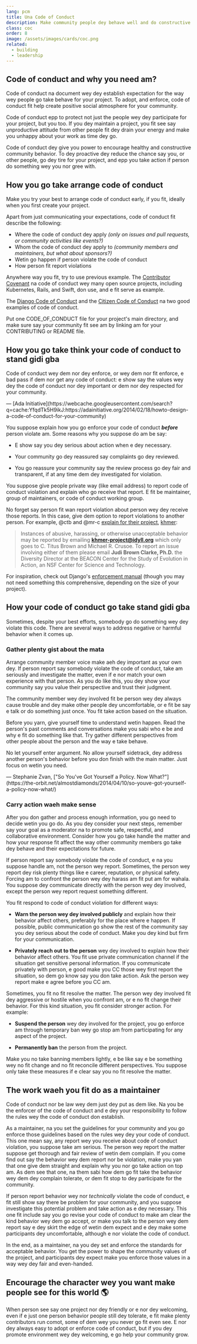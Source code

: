 ```yaml
---
lang: pcm
title: Una Code of Conduct
description: Make community people dey behave well and do constructive tins, by accepting and enforcing the code of conduct.
class: coc
order: 8
image: /assets/images/cards/coc.png
related:
  - building
  - leadership
---
```


## Code of conduct and why you need am?

Code of conduct na document wey dey establish expectation for the way wey people go take behave for your project. To adopt, and enforce, code of conduct fit help create positive social atmosphere for your community.

Code of conduct epp to protect not just the people wey dey participate for your project, but you too. If you dey maintain a project, you fit see say unproductive attitude from other people fit dey drain your energy and make you unhappy about your work as time dey go.

Code of conduct dey give you power to encourage healthy and constructive community behavior. To dey proactive dey reduce the chance say you, or other people, go dey tire for your project, and epp you take action if person do something wey you nor gree with.

## How you go take arrange code of conduct

Make you try your best to arrange code of conduct early, if you fit, ideally when you first create your project.

Apart from just communicating your expectations, code of conduct fit describe the following:

* Where the code of conduct dey apply _(only on issues and pull requests, or community activities like events?)_
* Whom the code of conduct dey apply to _(community members and maintainers, but what about sponsors?)_
* Wetin go happen if person violate the code of conduct
* How person fit report violations

Anywhere way you fit, try to use previous example. The [Contributor Covenant](https://www.contributor-covenant.org/) na code of conduct wey many open source projects, including Kubernetes, Rails, and Swift, don use, and e fit serve as example.

The [Django Code of Conduct](https://www.djangoproject.com/conduct/) and the [Citizen Code of Conduct](https://web.archive.org/web/20200330154000/http://citizencodeofconduct.org/) na two good examples of code of conduct.

Put one CODE_OF_CONDUCT file for your project's main directory, and make sure say your community fit see am by linking am for your CONTRIBUTING or README file.

## How you go take think your code of conduct to stand gidi gba

<aside markdown="1" class="pquote">
  Code of conduct wey dem nor dey enforce, or wey dem nor fit enforce, e bad pass if dem nor get any code of conduct: e show say the values wey dey the code of conduct nor dey important or dem nor dey respected for your community.
  <p markdown="1" class="pquote-credit">
— [Ada Initiative](https://webcache.googleusercontent.com/search?q=cache:YfqdTk5H9ikJ:https://adainitiative.org/2014/02/18/howto-design-a-code-of-conduct-for-your-community)
  </p>
</aside>

You suppose explain how you go enforce your code of conduct **_before_** person violate am. Some reasons why you suppose do am be say:

* E show say you dey serious about action when e dey necessary.

* Your community go dey reassured say complaints go dey reviewed.

* You go reassure your community say the review process go dey fair and transparent, if at any time dem dey investigated for violation.

You suppose give people private way (like email address) to report code of conduct violation and explain who go receive that report. E fit be maintainer, group of maintainers, or code of conduct working group.

No forget say person fit wan report violation about person wey dey receive those reports. In this case, give dem option to report violations to another person. For example, @ctb and @mr-c [explain for their project](https://github.com/dib-lab/khmer/blob/HEAD/CODE_OF_CONDUCT.rst), [khmer](https://github.com/dib-lab/khmer):

> Instances of abusive, harassing, or otherwise unacceptable behavior may be reported by emailing **khmer-project@idyll.org** which only goes to C. Titus Brown and Michael R. Crusoe. To report an issue involving either of them please email **Judi Brown Clarke, Ph.D.** the Diversity Director at the BEACON Center for the Study of Evolution in Action, an NSF Center for Science and Technology.

For inspiration, check out Django's [enforcement manual](https://www.djangoproject.com/conduct/enforcement-manual/) (though you may not need something this comprehensive, depending on the size of your project).

## How your code of conduct go take stand gidi gba

Sometimes, despite your best efforts, somebody go do something wey dey violate this code. There are several ways to address negative or harmful behavior when it comes up.

### Gather plenty gist about the mata

Arrange community member voice make aeh dey important as your own dey. If person report say somebody violate the code of conduct, take am seriously and investigate the matter, even if e nor match your own experience with that person. As you do like this, you dey show your community say you value their perspective and trust their judgment.

The community member wey dey involved fit be person wey dey always cause trouble and dey make other people dey uncomfortable, or e fit be say e talk or do something just once. You fit take action based on the situation.

Before you yarn, give yourself time to understand wetin happen. Read the person's past comments and conversations make you sabi who e be and why e fit do something like that. Try gather different perspectives from other people about the person and the way e take behave.

<aside markdown="1" class="pquote">
  No let yourself enter argument. No allow yourself sidetrack, dey address another person's behavior before you don finish with the main matter. Just focus on wetin you need.
  <p markdown="1" class="pquote-credit">
— Stephanie Zvan, ["So You've Got Yourself a Policy. Now What?"](https://the-orbit.net/almostdiamonds/2014/04/10/so-youve-got-yourself-a-policy-now-what/)
  </p>
</aside>

### Carry action waeh make sense

After you don gather and process enough information, you go need to decide wetin you go do. As you dey consider your next steps, remember say your goal as a moderator na to promote safe, respectful, and collaborative environment. Consider how you go take handle the matter and how your response fit affect the way other community members go take dey behave and their expectations for future.

If person report say somebody violate the code of conduct, e na you suppose handle am, not the person wey report. Sometimes, the person wey report dey risk plenty things like e career, reputation, or physical safety. Forcing am to confront the person wey dey harass am fit put am for wahala. You suppose dey communicate directly with the person wey dey involved, except the person wey report request something different.

You fit respond to code of conduct violation for different ways:

* **Warn the person wey dey involved publicly** and explain how their behavior affect others, preferably for the place where e happen. If possible, public communication go show the rest of the community say you dey serious about the code of conduct. Make you dey kind but firm for your communication.

* **Privately reach out to the person** wey dey involved to explain how their behavior affect others. You fit use private communication channel if the situation get sensitive personal information. If you communicate privately with person, e good make you CC those wey first report the situation, so dem go know say you don take action. Ask the person wey report make e agree before you CC am.

Sometimes, you fit no fit resolve the matter. The person wey dey involved fit dey aggressive or hostile when you confront am, or e no fit change their behavior. For this kind situation, you fit consider stronger action. For example:

* **Suspend the person** wey dey involved for the project, you go enforce am through temporary ban wey go stop am from participating for any aspect of the project.

* **Permanently ban** the person from the project.

Make you no take banning members lightly, e be like say e be something wey no fit change and no fit reconcile different perspectives. You suppose only take these measures if e clear say you no fit resolve the matter.

## The work waeh you fit do as a maintainer

Code of conduct nor be law wey dem just dey put as dem like. Na you be the enforcer of the code of conduct and e dey your responsibility to follow the rules wey the code of conduct don establish.

As a maintainer, na you set the guidelines for your community and you go enforce those guidelines based on the rules wey dey your code of conduct. This one mean say, any report wey you receive about code of conduct violation, you suppose take am serious. The person wey report the matter suppose get thorough and fair review of wetin dem complain. If you come find out say the behavior wey dem report nor be violation, make you yan that one give dem straight and explain why you nor go take action on top am. As dem see that one, na them sabi how dem go fit take the behavior wey dem dey complain tolerate, or dem fit stop to dey participate for the community.

If person report behavior wey nor _technically_ violate the code of conduct, e fit still show say there be problem for your community, and you suppose investigate this potential problem and take action as e dey necessary. This one fit include say you go revise your code of conduct to make am clear the kind behavior wey dem go accept, or make you talk to the person wey dem report say e dey skirt the edge of wetin dem expect and e dey make some participants dey uncomfortable, although e nor violate the code of conduct.

In the end, as a maintainer, na you dey set and enforce the standards for acceptable behavior. You get the power to shape the community values of the project, and participants dey expect make you enforce those values in a way wey dey fair and even-handed.

## Encourage the character wey you want make people see for this world 🌎

When person see say one project nor dey friendly or e nor dey welcoming, even if e just one person behavior people still dey tolerate, e fit make plenty contributors run comot, some of dem wey you never go fit even see. E nor dey always easy to adopt or enforce code of conduct, but if you dey promote environment wey dey welcoming, e go help your community grow.
